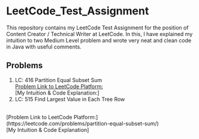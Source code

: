 # LeetCode_Test_Assignment
This repository contains my LeetCode Test Assignment for the position of Content Creator / Technical Writer at LeetCode. In this, I have explained my intuition to two Medium Level problem and wrote  very neat and clean code in Java with useful comments. 

## Problems
 1. LC: 416 Partition Equal Subset Sum 
    <br>
    [Problem Link to LeetCode Platform:](https://leetcode.com/problems/partition-equal-subset-sum/)
    <br>
    [My Intuition & Code Explanation:]
 2. LC: 515 Find Largest Value in Each Tree Row
 <br>
    [Problem Link to LeetCode Platform:](https://leetcode.com/problems/partition-equal-subset-sum/)
    <br>
    [My Intuition & Code Explanation]
